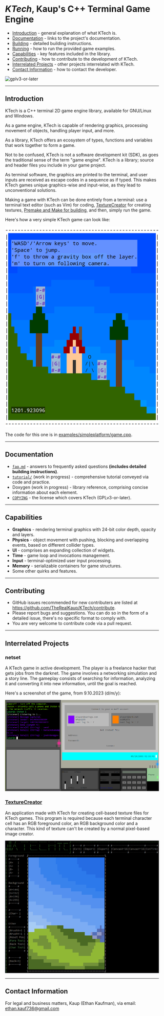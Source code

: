 # *KTech*, Kaup's C++ Terminal Game Engine

- [Introduction](#introduction) - general explanation of what KTech is.
- [Documentation](#documentation) - links to the project's documentation.
- [Building](documentation/faq.md#how-to-build-ktech-with-premake) - detailed building instructions.
- [Running](documentation/faq.md#how-to-run-the-game-examples) - how to run the provided game examples.
- [Capabilities](#capabilities) - key features included in the library.
- [Contributing](#contributing) - how to contribute to the development of KTech.
- [Interrelated Projects](#interrelated-projects) - other projects interrelated with KTech.
- [Contact Information](#contact-information) - how to contact the developer.

![gplv3-or-later](https://www.gnu.org/graphics/gplv3-or-later.png)

---

## Introduction

KTech is a C++ terminal 2D game engine library, available for GNU/Linux and Windows.

As a game engine, KTech is capable of rendering graphics, processing movement of objects, handling player input, and more.

As a library, KTech offers an ecosystem of types, functions and variables that work together to form a game.

Not to be confused, KTech is not a software development kit (SDK), as goes the traditional sense of the term "game engine". KTech is a library; source and header files you include in your game project.

As terminal software, the graphics are printed to the terminal, and user inputs are received as escape codes in a sequence as if typed. This makes KTech games unique graphics-wise and input-wise, as they lead to unconventional solutions.

Making a game with KTech can be done entirely from a terminal: use a terminal text editor (such as Vim) for coding, [TextureCreator](#texturecreator) for creating textures, [Premake and Make for building](/documentation/faq.md#how-to-build-ktech-with-premake), and then, simply run the game.

Here's how a very simple KTech game can look like:

<img src="https://github.com/TheRealKaup/TheRealKaup/blob/main/simpleplatform1_10-12-23.png" alt="KTech Simple Platform Game" max-height="500"/>

The code for this one is in [examples/simpleplatform/game.cpp](examples/simpleplatform/game.cpp).

---

## Documentation

- [`faq.md`](documentation/faq.md) - answers to frequently asked questions **(includes detailed building instructions)**.
- [`tutorial/`](documentation/tutorial/1-introduction.cpp) (work in progress) - comprehensive tutorial conveyed via code and practice.
- Doxygen (work in progress) - library reference, comprising concise information about each element.
- [`COPYING`](COPYING) - the license which covers KTech (GPLv3-or-later).

---

## Capabilities

- **Graphics** - rendering terminal graphics with 24-bit color depth, opacity and layers.
- **Physics** - object movement with pushing, blocking and overlapping events, based on different collider types.
- **UI** - comprises an expanding collection of widgets.
- **Time** - game loop and invocations management.
- **Input** - terminal-optimized user input processing.
- **Memory** - serializable containers for game structures.
- Some other quirks and features.

---

## Contributing

- GitHub issues recommended for new contributers are listed at https://github.com/TheRealKaup/KTech/contribute.
- Please report bugs and suggestions. You can do so in the form of a detailed issue, there's no specific format to comply with.
- You are very welcome to contribute code via a pull request.

---

## Interrelated Projects

### netset

A KTech game in active development. The player is a freelance hacker that gets jobs from the darknet. The game involves a networking simulation and a story line. The gameplay consists of searching for information, analyzing it and converting it into new information, until the goal is reached.

Here's a screenshot of the game, from 9.10.2023 (d/m/y):

<img src="https://github.com/TheRealKaup/TheRealKaup/blob/main/netset-9.10.2023.png" alt="netset screenshot from 9.10.2023" max-height="500"/>

### [TextureCreator](https://github.com/TheRealKaup/TextureCreator)

An application made with KTech for creating cell-based texture files for KTech games. This program is required because each terminal character cell has an RGB foreground color, an RGB background color and a character. This kind of texture can't be created by a normal pixel-based image creator.

<img src="https://github.com/TheRealKaup/TheRealKaup/blob/main/texturecreatorscreenshot.png" alt="TextureCreator Screenshot" max-height="500"/>

---

## Contact Information

For legal and business matters, Kaup (Ethan Kaufman), via email: ethan.kauf736@gmail.com
